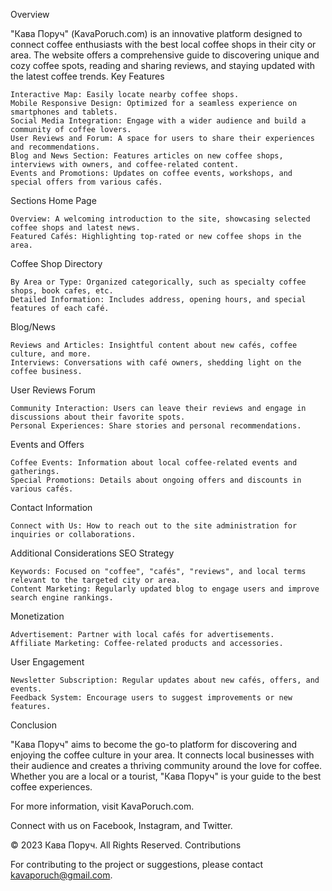 Overview

"Кава Поруч" (KavaPoruch.com) is an innovative platform designed to connect coffee enthusiasts with the best local coffee shops in their city or area. The website offers a comprehensive guide to discovering unique and cozy coffee spots, reading and sharing reviews, and staying updated with the latest coffee trends.
Key Features

    Interactive Map: Easily locate nearby coffee shops.
    Mobile Responsive Design: Optimized for a seamless experience on smartphones and tablets.
    Social Media Integration: Engage with a wider audience and build a community of coffee lovers.
    User Reviews and Forum: A space for users to share their experiences and recommendations.
    Blog and News Section: Features articles on new coffee shops, interviews with owners, and coffee-related content.
    Events and Promotions: Updates on coffee events, workshops, and special offers from various cafés.

Sections
Home Page

    Overview: A welcoming introduction to the site, showcasing selected coffee shops and latest news.
    Featured Cafés: Highlighting top-rated or new coffee shops in the area.

Coffee Shop Directory

    By Area or Type: Organized categorically, such as specialty coffee shops, book cafes, etc.
    Detailed Information: Includes address, opening hours, and special features of each café.

Blog/News

    Reviews and Articles: Insightful content about new cafés, coffee culture, and more.
    Interviews: Conversations with café owners, shedding light on the coffee business.

User Reviews Forum

    Community Interaction: Users can leave their reviews and engage in discussions about their favorite spots.
    Personal Experiences: Share stories and personal recommendations.

Events and Offers

    Coffee Events: Information about local coffee-related events and gatherings.
    Special Promotions: Details about ongoing offers and discounts in various cafés.

Contact Information

    Connect with Us: How to reach out to the site administration for inquiries or collaborations.

Additional Considerations
SEO Strategy

    Keywords: Focused on "coffee", "cafés", "reviews", and local terms relevant to the targeted city or area.
    Content Marketing: Regularly updated blog to engage users and improve search engine rankings.

Monetization

    Advertisement: Partner with local cafés for advertisements.
    Affiliate Marketing: Coffee-related products and accessories.

User Engagement

    Newsletter Subscription: Regular updates about new cafés, offers, and events.
    Feedback System: Encourage users to suggest improvements or new features.

Conclusion

"Кава Поруч" aims to become the go-to platform for discovering and enjoying the coffee culture in your area. It connects local businesses with their audience and creates a thriving community around the love for coffee. Whether you are a local or a tourist, "Кава Поруч" is your guide to the best coffee experiences.

For more information, visit KavaPoruch.com.

Connect with us on Facebook, Instagram, and Twitter.

© 2023 Кава Поруч. All Rights Reserved.
Contributions

For contributing to the project or suggestions, please contact kavaporuch@gmail.com.
